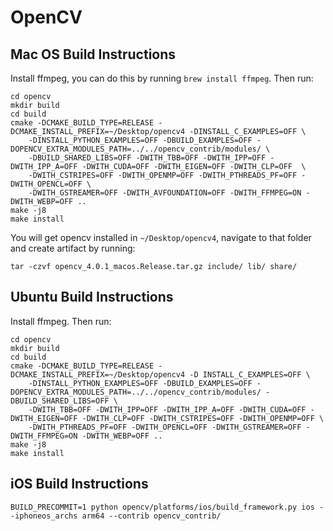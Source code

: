# OpenCV

## Mac OS Build Instructions

Install ffmpeg, you can do this by running `brew install ffmpeg`. Then run:

```
cd opencv
mkdir build
cd build
cmake -DCMAKE_BUILD_TYPE=RELEASE -DCMAKE_INSTALL_PREFIX=~/Desktop/opencv4 -DINSTALL_C_EXAMPLES=OFF \
    -DINSTALL_PYTHON_EXAMPLES=OFF -DBUILD_EXAMPLES=OFF -DOPENCV_EXTRA_MODULES_PATH=../../opencv_contrib/modules/ \
    -DBUILD_SHARED_LIBS=OFF -DWITH_TBB=OFF -DWITH_IPP=OFF -DWITH_IPP_A=OFF -DWITH_CUDA=OFF -DWITH_EIGEN=OFF -DWITH_CLP=OFF  \
    -DWITH_CSTRIPES=OFF -DWITH_OPENMP=OFF -DWITH_PTHREADS_PF=OFF -DWITH_OPENCL=OFF \
    -DWITH_GSTREAMER=OFF -DWITH_AVFOUNDATION=OFF -DWITH_FFMPEG=ON -DWITH_WEBP=OFF ..
make -j8
make install
```

You will get opencv installed in `~/Desktop/opencv4`, navigate to that folder and create artifact by running:

```
tar -czvf opencv_4.0.1_macos.Release.tar.gz include/ lib/ share/
```

## Ubuntu Build Instructions

Install ffmpeg. Then run:

```
cd opencv
mkdir build
cd build
cmake -DCMAKE_BUILD_TYPE=RELEASE -DCMAKE_INSTALL_PREFIX=~/Desktop/opencv4 -D INSTALL_C_EXAMPLES=OFF \
    -DINSTALL_PYTHON_EXAMPLES=OFF -DBUILD_EXAMPLES=OFF -DOPENCV_EXTRA_MODULES_PATH=../../opencv_contrib/modules/ -DBUILD_SHARED_LIBS=OFF \
    -DWITH_TBB=OFF -DWITH_IPP=OFF -DWITH_IPP_A=OFF -DWITH_CUDA=OFF -DWITH_EIGEN=OFF -DWITH_CLP=OFF -DWITH_CSTRIPES=OFF -DWITH_OPENMP=OFF \
    -DWITH_PTHREADS_PF=OFF -DWITH_OPENCL=OFF -DWITH_GSTREAMER=OFF -DWITH_FFMPEG=ON -DWITH_WEBP=OFF ..
make -j8
make install
```

## iOS Build Instructions

```
BUILD_PRECOMMIT=1 python opencv/platforms/ios/build_framework.py ios --iphoneos_archs arm64 --contrib opencv_contrib/
```

